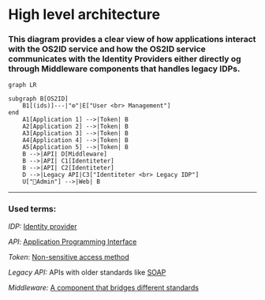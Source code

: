 # High level architecture

### This diagram provides a clear view of how applications interact with the OS2ID service and how the OS2ID service communicates with the Identity Providers either directly og through Middleware components that handles legacy IDPs.

```mermaid
graph LR

subgraph B[OS2ID]
    B1[(ids)]---|"⚙"|E["User <br> Management"]
end
    A1[Application 1] -->|Token| B
    A2[Application 2] -->|Token| B
    A3[Application 3] -->|Token| B
    A4[Application 4] -->|Token| B
    A5[Application 5] -->|Token| B
    B -->|API| D[Middleware]
    B -->|API| C1[Identiteter]
    B -->|API| C2[Identiteter]
    D -->|Legacy API|C3["Identiteter <br> Legacy IDP"]
    U["👤Admin"] -->|Web| B
```


---

### Used terms: 

*IDP:* [Identity provider](https://en.wikipedia.org/wiki/Identity_provider)

*API*: [Application Programming Interface](https://en.wikipedia.org/wiki/API#1960s_and_1970s)

*Token*: [Non-sensitive access method](https://en.wikipedia.org/wiki/Tokenization_(data_security))

*Legacy API:* APIs with older standards like [SOAP](https://www.w3.org/TR/soap/)

*Middleware:* [A component that bridges different standards](https://en.wikipedia.org/wiki/Middleware)
